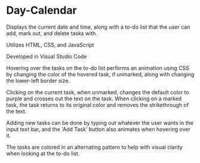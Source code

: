 # Day-Calendar
Displays the current date and time, along with a to-do list that the user can add, mark out, and delete tasks with.

Utilizes HTML, CSS, and JavaScript

Developed in Visual Studio Code

Hovering over the tasks on the to-do list performs an animation using CSS by changing the color of the hovered task, if unmarked, along with changing
the lower-left border size.

Clicking on the current task, when unmarked, changes the default color to purple and crosses out the text on the task. When clicking on a marked task,
the task returns to its original color and removes the strikethrough of the text.

Adding new tasks can be done by typing out whatever the user wants in the input text bar, and the 'Add Task' button also animates when hovering over it.

The tasks are colored in an alternating pattern to help with visual clarity when looking at the to-do list.
